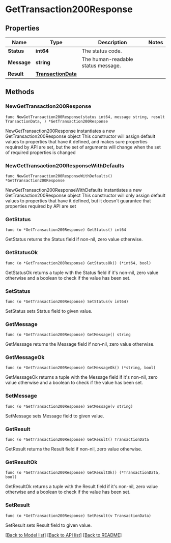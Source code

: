 # GetTransaction200Response

## Properties

Name | Type | Description | Notes
------------ | ------------- | ------------- | -------------
**Status** | **int64** | The status code. | 
**Message** | **string** | The human-readable status message. | 
**Result** | [**TransactionData**](TransactionData.md) |  | 

## Methods

### NewGetTransaction200Response

`func NewGetTransaction200Response(status int64, message string, result TransactionData, ) *GetTransaction200Response`

NewGetTransaction200Response instantiates a new GetTransaction200Response object
This constructor will assign default values to properties that have it defined,
and makes sure properties required by API are set, but the set of arguments
will change when the set of required properties is changed

### NewGetTransaction200ResponseWithDefaults

`func NewGetTransaction200ResponseWithDefaults() *GetTransaction200Response`

NewGetTransaction200ResponseWithDefaults instantiates a new GetTransaction200Response object
This constructor will only assign default values to properties that have it defined,
but it doesn't guarantee that properties required by API are set

### GetStatus

`func (o *GetTransaction200Response) GetStatus() int64`

GetStatus returns the Status field if non-nil, zero value otherwise.

### GetStatusOk

`func (o *GetTransaction200Response) GetStatusOk() (*int64, bool)`

GetStatusOk returns a tuple with the Status field if it's non-nil, zero value otherwise
and a boolean to check if the value has been set.

### SetStatus

`func (o *GetTransaction200Response) SetStatus(v int64)`

SetStatus sets Status field to given value.


### GetMessage

`func (o *GetTransaction200Response) GetMessage() string`

GetMessage returns the Message field if non-nil, zero value otherwise.

### GetMessageOk

`func (o *GetTransaction200Response) GetMessageOk() (*string, bool)`

GetMessageOk returns a tuple with the Message field if it's non-nil, zero value otherwise
and a boolean to check if the value has been set.

### SetMessage

`func (o *GetTransaction200Response) SetMessage(v string)`

SetMessage sets Message field to given value.


### GetResult

`func (o *GetTransaction200Response) GetResult() TransactionData`

GetResult returns the Result field if non-nil, zero value otherwise.

### GetResultOk

`func (o *GetTransaction200Response) GetResultOk() (*TransactionData, bool)`

GetResultOk returns a tuple with the Result field if it's non-nil, zero value otherwise
and a boolean to check if the value has been set.

### SetResult

`func (o *GetTransaction200Response) SetResult(v TransactionData)`

SetResult sets Result field to given value.



[[Back to Model list]](../README.md#documentation-for-models) [[Back to API list]](../README.md#documentation-for-api-endpoints) [[Back to README]](../README.md)


